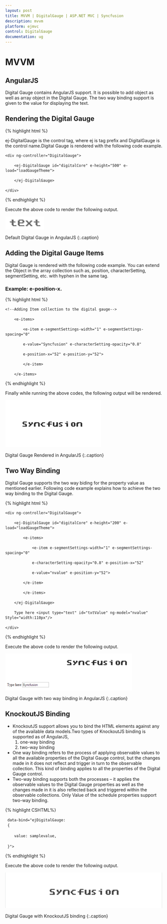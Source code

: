 ```yaml
---
layout: post
title: MVVM | DigitalGauge | ASP.NET MVC | Syncfusion
description: mvvm
platform: ejmvc
control: DigitalGauge
documentation: ug
---
```


# MVVM

## AngularJS

Digital Gauge contains AngularJS support. It is possible to add object as well as array object in the Digital Gauge. The two way binding support is given to the value for displaying the text.


## Rendering the Digital Gauge

{% highlight html %}

ej-DigitalGauge is the control tag, where ej is tag prefix and DigitalGauge is the control name.Digital Gauge is rendered with the following code example.

<div ng-app="syncApp">

	<div ng-controller="DigitalGauge">

		<ej-DigitalGauge id="digitalCore" e-height="500" e-load="loadGaugeTheme">

		</ej-DigitalGauge>

	</div>

</div>

<script type="text/javascript">

	<!—binding the value to the scope variables in application controller-->

	angular.module('syncApp', ['ejangular'])

	.controller('DigitalGauge', function ($scope) {

	$scope.nvalue = “text”;

	});

</script>

{% endhighlight %}


Execute the above code to render the following output.

![](MVVM_images/MVVM_img1.png)

Default Digital Gauge in AngularJS
{:.caption}

## Adding the Digital Gauge Items

Digital Gauge is rendered with the following code example. You can extend the Object in the array collection such as, position, characterSetting, segmentSetting, etc. with hyphen in the same tag.

### Example: e-position-x. 

{% highlight html %}

<!--To Render the Digital gauge-->

<ej-DigitalGauge id="digitalCore">

	<!--Adding Item collection to the digital gauge-->

		<e-items>

			<e-item e-segmentSettings-width="1" e-segmentSettings-spacing="0"

			e-value="Syncfusion" e-characterSetting-opacity="0.8"

			e-position-x="52" e-position-y="52">

			</e-item>

		</e-items>

</ej-DigitalGauge>

{% endhighlight %}


Finally while running the above codes, the following output will be rendered.

![](MVVM_images/MVVM_img2.png)

Digital Gauge Rendered in AngularJS
{:.caption}

## Two Way Binding

Digital Gauge supports the two way biding for the property value as mentioned earlier. Following code example explains how to achieve the two way binding to the Digital Gauge.

{% highlight html %}

<div ng-app="syncApp">

	<div ng-controller="DigitalGauge">

		<ej-DigitalGauge id="digitalCore" e-height="200" e-load="loadGaugeTheme">

			<e-items>

				<e-item e-segmentSettings-width="1" e-segmentSettings-spacing="0"

				e-characterSetting-opacity="0.8" e-position-x="52"

				e-value="nvalue" e-position-y="52">

			</e-item>

			</e-items>

		</ej-DigitalGauge>

		Type here <input type="text" id="txtValue" ng-model="nvalue" Style="width:110px"/>

	</div>

</div>

<script type="text/javascript">

	<!—binding the value to the scope variables in application controller-->

	angular.module('syncApp', ['ejangular'])

	.controller('DigitalGauge', function ($scope) {

	$scope.nvalue = "Syncfusion";

	});

</script>

{% endhighlight %}


Execute the above code to render the following output.

![](MVVM_images/MVVM_img3.png)

Digital Gauge with two way binding in AngularJS
{:.caption}

## KnockoutJS Binding


* KnockoutJS support allows you to bind the HTML elements against any of the available data models.Two types of KnockoutJS binding is supported as of AngularJS,
	1. one-way binding
	2. two-way binding
* One way binding refers to the process of applying observable values to all the available properties of the Digital Gauge control, but the changes made in it does not reflect and trigger in turn to the observable collection. This kind of binding applies to all the properties of the Digital Gauge control.
* Two-way binding supports both the processes – it applies the observable values to the Digital Gauge properties as well as the changes made in it is also reflected back and triggered within the observable collections. Only Value of the schedule properties support two-way binding.


{% highlight CSHTML%}

<div id="digitalCore" 

	 data-bind="ejDigitalGauge: 
	 { 

		value: samplevalue,

	 }">

</div>

<script type="text/javascript">

	$(function () 
	{

		window.viewModel = 
		{

		 samplevalue: ko.observable(“syncfusion”),

		};

		$(function () 
		{

			ko.applyBindings(viewModel);

		});

	});

</script>

{% endhighlight %}   


Execute the above code to render the following output.

![](MVVM_images/MVVM_img4.png)


Digital Gauge with KnockoutJS binding
{:.caption}



